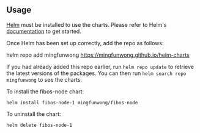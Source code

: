 ## Usage

[Helm](https://helm.sh) must be installed to use the charts.  Please refer to
Helm's [documentation](https://helm.sh/docs) to get started.

Once Helm has been set up correctly, add the repo as follows:

  helm repo add mingfunwong https://mingfunwong.github.io/helm-charts

If you had already added this repo earlier, run `helm repo update` to retrieve
the latest versions of the packages.  You can then run `helm search repo
mingfunwong` to see the charts.

To install the fibos-node chart:

    helm install fibos-node-1 mingfunwong/fibos-node

To uninstall the chart:

    helm delete fibos-node-1
